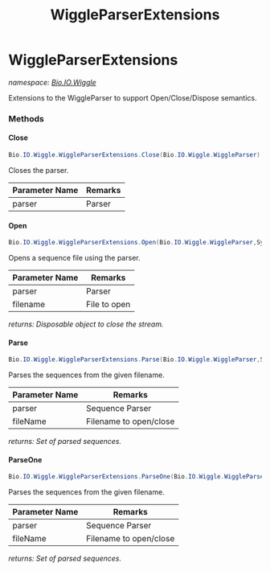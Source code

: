 ﻿---
title: WiggleParserExtensions
---

# WiggleParserExtensions
_namespace: [Bio.IO.Wiggle](N-Bio.IO.Wiggle.html)_

Extensions to the WiggleParser to support Open/Close/Dispose semantics.

### Methods

#### Close
```csharp
Bio.IO.Wiggle.WiggleParserExtensions.Close(Bio.IO.Wiggle.WiggleParser)
```
Closes the parser.

|Parameter Name|Remarks|
|--------------|-------|
|parser|Parser|


#### Open
```csharp
Bio.IO.Wiggle.WiggleParserExtensions.Open(Bio.IO.Wiggle.WiggleParser,System.String)
```
Opens a sequence file using the parser.

|Parameter Name|Remarks|
|--------------|-------|
|parser|Parser|
|filename|File to open|

_returns: Disposable object to close the stream._

#### Parse
```csharp
Bio.IO.Wiggle.WiggleParserExtensions.Parse(Bio.IO.Wiggle.WiggleParser,System.String)
```
Parses the sequences from the given filename.

|Parameter Name|Remarks|
|--------------|-------|
|parser|Sequence Parser|
|fileName|Filename to open/close|

_returns: Set of parsed sequences._

#### ParseOne
```csharp
Bio.IO.Wiggle.WiggleParserExtensions.ParseOne(Bio.IO.Wiggle.WiggleParser,System.String)
```
Parses the sequences from the given filename.

|Parameter Name|Remarks|
|--------------|-------|
|parser|Sequence Parser|
|fileName|Filename to open/close|

_returns: Set of parsed sequences._




